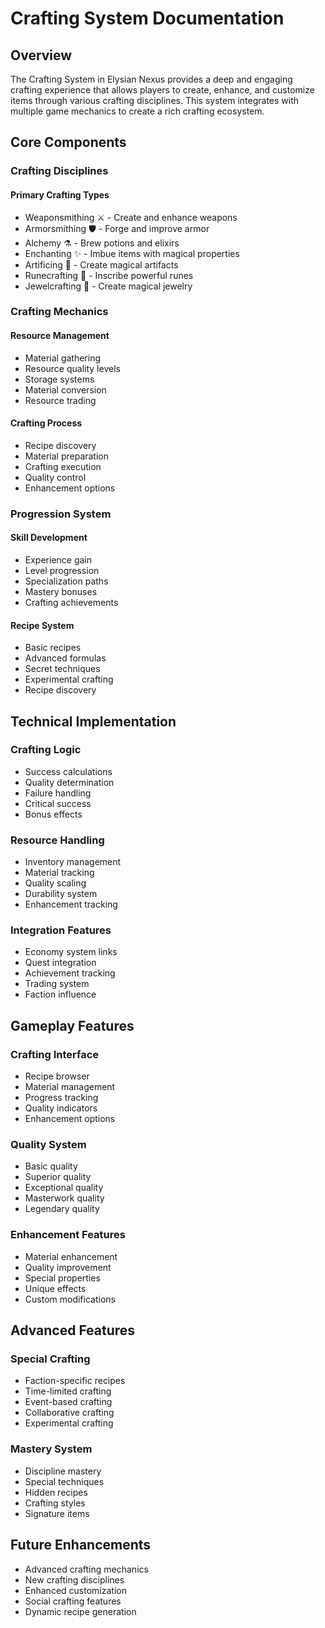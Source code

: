 # Crafting System Documentation

## Overview
The Crafting System in Elysian Nexus provides a deep and engaging crafting experience that allows players to create, enhance, and customize items through various crafting disciplines. This system integrates with multiple game mechanics to create a rich crafting ecosystem.

## Core Components

### Crafting Disciplines

#### Primary Crafting Types
- Weaponsmithing ⚔️ - Create and enhance weapons
- Armorsmithing 🛡️ - Forge and improve armor
- Alchemy ⚗️ - Brew potions and elixirs
- Enchanting ✨ - Imbue items with magical properties
- Artificing 🔮 - Create magical artifacts
- Runecrafting 📜 - Inscribe powerful runes
- Jewelcrafting 💎 - Create magical jewelry

### Crafting Mechanics

#### Resource Management
- Material gathering
- Resource quality levels
- Storage systems
- Material conversion
- Resource trading

#### Crafting Process
- Recipe discovery
- Material preparation
- Crafting execution
- Quality control
- Enhancement options

### Progression System

#### Skill Development
- Experience gain
- Level progression
- Specialization paths
- Mastery bonuses
- Crafting achievements

#### Recipe System
- Basic recipes
- Advanced formulas
- Secret techniques
- Experimental crafting
- Recipe discovery

## Technical Implementation

### Crafting Logic
- Success calculations
- Quality determination
- Failure handling
- Critical success
- Bonus effects

### Resource Handling
- Inventory management
- Material tracking
- Quality scaling
- Durability system
- Enhancement tracking

### Integration Features
- Economy system links
- Quest integration
- Achievement tracking
- Trading system
- Faction influence

## Gameplay Features

### Crafting Interface
- Recipe browser
- Material management
- Progress tracking
- Quality indicators
- Enhancement options

### Quality System
- Basic quality
- Superior quality
- Exceptional quality
- Masterwork quality
- Legendary quality

### Enhancement Features
- Material enhancement
- Quality improvement
- Special properties
- Unique effects
- Custom modifications

## Advanced Features

### Special Crafting
- Faction-specific recipes
- Time-limited crafting
- Event-based crafting
- Collaborative crafting
- Experimental crafting

### Mastery System
- Discipline mastery
- Special techniques
- Hidden recipes
- Crafting styles
- Signature items

## Future Enhancements
- Advanced crafting mechanics
- New crafting disciplines
- Enhanced customization
- Social crafting features
- Dynamic recipe generation 